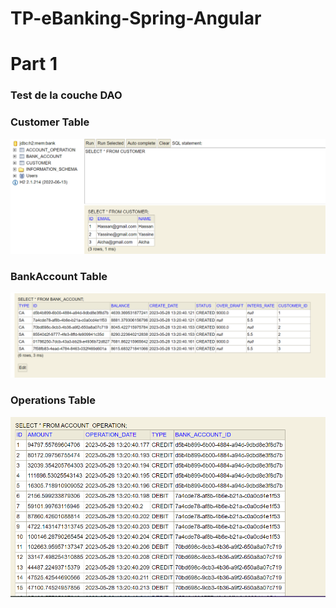 # TP-eBanking-Spring-Angular
<h1> Part 1 </h1>
<h3> Test de la couche DAO </h3>
<h3> Customer Table </h3>
<img src="captures/customer.png" />
<h3> BankAccount Table </h3>
<img src="captures/bankAccount.png" />
<h3> Operations Table </h3>
<img src="captures/operations.png" />
